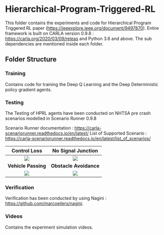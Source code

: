 # Hierarchical-Program-Triggered-RL
This folder contains the experiments and code for Hierarchical Program Triggered RL paper (https://ieeexplore.ieee.org/document/9497870). Entire framework is built on CARLA version 0.9.8 : https://carla.org/2020/03/09/releas and Python 3.6 and above. The sub dependencies are mentioned inside each folder.

## Folder Structure

### Training

Contains code for training the Deep Q Learning and the Deep Deterministic policy gradient agents.

### Testing

The Testing of HPRL agents have been conducted on NHTSA pre crash scenarios modelled in Scenario Runner 0.9.8

Scenario Runner documentation : https://carla-scenariorunner.readthedocs.io/en/latest/
List of Supported Scenario : https://carla-scenariorunner.readthedocs.io/en/latest/list_of_scenarios/


Control Loss               |  No Signal Junction
:-------------------------:|:-------------------------:
![](https://github.com/britig/Hierarchical-Program-Triggered-RL/blob/main/Hierarchical%20Program%20Triggered%20Reinforcement%20Learning%20Agents/GIF/ControlLoss1.gif)  |  ![](https://github.com/britig/Hierarchical-Program-Triggered-RL/blob/main/Hierarchical%20Program%20Triggered%20Reinforcement%20Learning%20Agents/GIF/NoSignalJunction.gif)
**Vehicle Passing**        |  **Obstacle Avoidance**
![](https://github.com/britig/Hierarchical-Program-Triggered-RL/blob/main/Hierarchical%20Program%20Triggered%20Reinforcement%20Learning%20Agents/GIF/Scenario6.gif)  |  ![](https://github.com/britig/Hierarchical-Program-Triggered-RL/blob/main/Hierarchical%20Program%20Triggered%20Reinforcement%20Learning%20Agents/GIF/VehicleTurningLeft.gif)

### Verification

Verification has been conducted by using Nagini : https://github.com/marcoeilers/nagini.

### Videos

Contains the experiment simulation videos.
